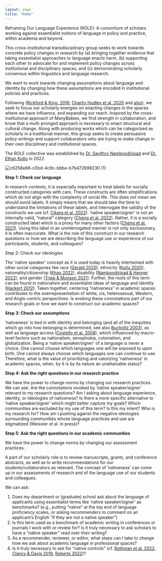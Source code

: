 ```yaml
---
layout: page
title: "Home"
---
```


Reframing Our Language Experience (ROLE): A consortium of scholars working against essentialist notions of language in policy and practice, within academia and beyond.

This cross-institutional transdisciplinary group seeks to work towards concrete policy changes in research by (a) bringing together evidence that taking essentialist approaches to language enacts harm, (b) supporting each other to advocate for and implement policy changes across institutional and disciplinary spaces, and (c) demonstrating scholarly consensus within linguistics and language research.

We want to work towards changing assumptions about language and identity by changing how these assumptions are encoded in institutional policies and practices.

Following ([Rickford & King, 2016](https://www.jstor.org/stable/44164130), [Charity Hudley et al. 2020](https://muse.jhu.edu/article/775377/summary) and [also](https://muse.jhu.edu/article/775384/summary)), we seek to focus our scholarly energies on enacting changes in the spaces where we have influence, and expanding our reach. Inspired by the cross-institutional approach of ManyBabies, we find strength in collaboration, and know that a multi-pronged approach is necessary to enact structural and cultural change. Along with producing works which can be categorized as scholarly in a traditional manner, this group seeks to create persuasive policy writings and support collaborators who are trying to make change in their own disciplinary and institutional spaces.

The ROLE collective was established by [Dr. Savithry Namboodiripad](http://savi.ling.lsa.umich.edu/) and [Dr. Ethan Kutlu](https://ethankutlu.com) in 2022.

![c6258e88-c0bd-4c9c-bbbe-b7b472696230 (1)](https://user-images.githubusercontent.com/119703369/209887812-9bd1f17f-094a-4381-ac24-38a526c69ed7.png)


**Step 1: Check our language**

In research contexts, it is especially important to treat labels for socially constructed categories with care. These constructs are often simplifications which do not align with the complexity of social life. This does not mean we should avoid labels. It simply means that we should take the time to understand the limitations of these labels, and interrogate the validity of the constructs we use (cf. [Cikara et al. 2022](https://www.nature.com/articles/s44159-022-00079-3)). ‘native speaker/signer’ is not an internally valid, “natural” category ([Cheng et al. 2022](https://escholarship.org/uc/item/1p59b35f)). Rather, it is a socially constructed label which is a proxy for many other factors ([Cheng et al. 2021](https://www.ncbi.nlm.nih.gov/pmc/articles/PMC8517917/#ref63)). Using this label in an uninterrogated manner is not only exclusionary, it is often inaccurate. What is the role of this construct in our research questions or how we are describing the language use or experience of our participants, students, and colleagues?

Step 2: Check our ideologies

The  'native speaker' concept as it is used today is heavily intertwined with other social categories like race ([Gerald 2020](https://ojs-o.library.ubc.ca/index.php/BCTJ/article/view/345)), ethnicity ([Kutlu 2020](https://www.tandfonline.com/doi/full/10.1080/01434632.2020.1835929?casa_token=oHnUegLlijAAAAAA%3AW6UhN0pB9TvXdZRd8ZNqPm73ZAtDwVy6EB0-ELUvq7r-rtEdN18R7xzOxsD5MMovbVgeermBi2YnDw)), nationality/citizenship ([Khan 2022](https://journals.sagepub.com/doi/full/10.1177/1468796820971441?casa_token=Y40I4g3C5q8AAAAA%3AOVJdH605H0BzjbLxn2zX5VXGJdLLmq_q2kYqOWEbVNV9cz1Y-KLZcqd9uabMdXoWb6PUHN3yY-Kemg)), disability ([Namboodiripad & Henner 2022](https://onlinelibrary.wiley.com/doi/full/10.1111/lang.12534)), and gender ([Tripp & Munson 2021](https://wires.onlinelibrary.wiley.com/doi/abs/10.1002/wcs.1583)). Further, the roots of this term can be found in nationalism and essentialist ideas of language and identity ([Hackert 2012](https://www.degruyter.com/document/doi/10.1515/9781614511052/html)). Taken together, centering “nativeness” in academic spaces contributes to the overrepresentation of white, cis, heterosexual, Western, and Anglo-centric perspectives. Is evoking these connotations part of our research goals or how we want to construct our academic spaces?   

**Step 3: Check our assumptions**

‘nativeness’ is tied in with identity and belonging (and all of the inequities which go into how belonging is determined, see also [Bucholtz 2003](https://escholarship.org/content/qt0sz2z8fc/qt0sz2z8fc.pdf)), as well as language access ([Costello et al. 2008](https://www.researchgate.net/profile/Brendan-Costello/publication/254896273_The_non-_existent_native_signer_sign_language_research_in_a_small_deaf_population/links/5eb2f35545851523bd479a72/The-non-existent-native-signer-sign-language-research-in-a-small-deaf-population.pdf)), which influenced by macro-level factors such as nationalism, xenophobia, colonialism, and globalization. Being a ‘native speaker/signer’ of a language is never a choice. One cannot choose which languages one will be exposed to upon birth. One cannot always choose which languages one can continue to use. Therefore, what is the value of prioritizing and valorizing ‘nativeness’ in academic spaces, when, by it is by its nature an unattainable status? 

**Step 4: Ask the right questions in our research practice**

We have the power to change norms by changing our research practices. 
We can ask:
Are the connotations invoked by ‘native speaker/signer’ relevant to my research questions?
Am I asking about language experience, identity, or ideologies of nativeness? Is there a more specific alternative to ‘native speaker/signer’ which might better capture my goals?
Which communities are excluded by my use of this term? Is this my intent?
Who is my research for? How am I pushing against the negative ideologies surrounding communities whose language practices and use are stigmatized (Weissler et al. in press)?

**Step 5: Ask the right questions in our academic communities**

We have the power to change norms by changing our assessment practices.

A part of our scholarly role is to review manuscripts, grants, and conference abstracts, as well as to write recommendations for our students/collaborators as relevant. The concept of ‘nativeness’ can come up in our assessments of research and of the language use of our students and colleagues. 

We can ask:
1) Does my department or (graduate) school ask about the language of applicants using essentialist terms like ‘native speaker/signer’ as benchmarks? (e.g., putting “native” at the top end of language proficiency scales, or asking recommenders to comment on an applicant’s English “if they are not a native speaker”)
2) Is this term used as a benchmark of academic writing in conferences or journals I work with or review for? Is it truly necessary to ask scholars to have a “native speaker” read over their writing? 
3) As a recommender, reviewer, or editor, what steps can I take to change how we ask about academic language in professional spaces? 
4) Is it truly necessary to ask for “native controls” (cf. [Rothman et al. 2022](https://www.cambridge.org/core/journals/applied-psycholinguistics/article/monolingual-comparative-normativity-in-bilingualism-research-is-out-of-control-arguments-and-alternatives/F6F8F482ACCB277E020F55286898C139), [Clancy & Davis 2019](https://www.annualreviews.org/doi/10.1146/annurev-anthro-102218-011133), [Roberts 2022](https://psyarxiv.com/xk4yu?trk=public_post_main-feed-card_reshare-text))? 
